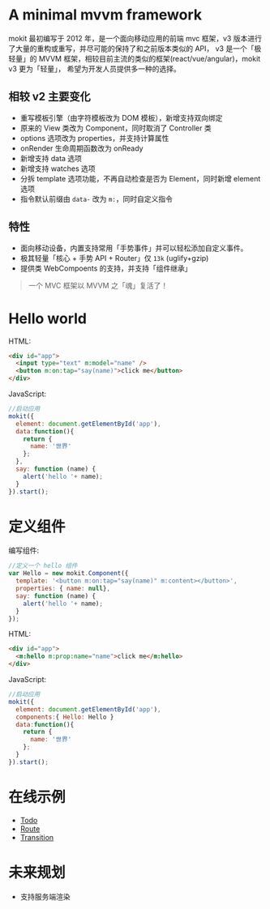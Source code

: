# A minimal mvvm framework

mokit 最初编写于 2012 年，是一个面向移动应用的前端 mvc 框架，v3 版本进行了大量的重构或重写，并尽可能的保持了和之前版本类似的 API，
v3 是一个「极轻量」的 MVVM 框架，相较目前主流的类似的框架(react/vue/angular)，mokit v3 更为「轻量」，
希望为开发人员提供多一种的选择。

## 相较 v2 主要变化
- 重写模板引擎（由字符模板改为 DOM 模板），新增支持双向绑定
- 原来的 View 类改为 Component，同时取消了 Controller 类
- options 选项改为 properties，并支持计算属性
- onRender 生命周期函数改为 onReady
- 新增支持 data 选项
- 新增支持 watches 选项
- 分拆 template 选项功能，不再自动检查是否为 Element，同时新增 element 选项
- 指令默认前缀由 ```data-``` 改为 ```m:```，同时自定义指令

## 特性
- 面向移动设备，内置支持常用「手势事件」并可以轻松添加自定义事件。
- 极其轻量「核心 + 手势 API + Router」仅 ```13k``` (uglify+gzip)
- 提供类 WebCompoents 的支持，并支持「组件继承」


> 一个 MVC 框架以 MVVM 之「魂」复活了！  


# Hello world
HTML:

```HTML
<div id="app">
  <input type="text" m:model="name" />
  <button m:on:tap="say(name)">click me</button>
</div>
```

JavaScript:

```js
//启动应用
mokit({
  element: document.getElementById('app'),
  data:function(){
    return {
      name: '世界'
    };
  },
  say: function (name) {
    alert('hello '+ name);
  }
}).start();
```

# 定义组件

编写组件:

```js
//定义一个 hello 组件
var Hello = new mokit.Component({
  template: '<button m:on:tap="say(name)" m:content></button>',
  properties: { name: null},
  say: function (name) {
    alert('hello '+ name);
  }
});
```

HTML:

```HTML
<div id="app">
  <m:hello m:prop:name="name">click me</m:hello>
</div>
```

JavaScript:

```js
//启动应用
mokit({
  element: document.getElementById('app'),
  components:{ Hello: Hello }
  data:function(){
    return {
      name: '世界'
    };
  }
}).start();
```

# 在线示例
- [Todo](http://houfeng.net/mokit/examples/todo)
- [Route](http://houfeng.net/mokit/examples/route)
- [Transition](http://houfeng.net/mokit/examples/transition)

# 未来规划
- 支持服务端渲染